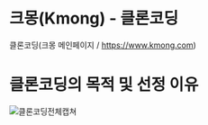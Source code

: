 # 크몽(Kmong) - 클론코딩
클론코딩(크몽 메인페이지 / https://www.kmong.com)

# 클론코딩의 목적 및 선정 이유

![클론코딩전체캡쳐](https://github.com/user-attachments/assets/702b1072-00ad-4556-8650-4fccc7cfd7fa)
